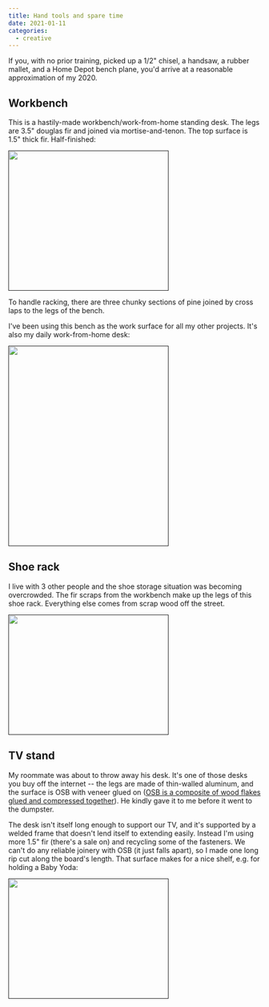 ```yaml
---
title: Hand tools and spare time
date: 2021-01-11
categories:
  - creative
---
```


If you, with no prior training, picked up a 1/2" chisel, a handsaw, a rubber mallet, and a Home Depot bench plane, you'd arrive at a reasonable approximation of my 2020.

## Workbench

This is a hastily-made workbench/work-from-home standing desk. The legs are 3.5" douglas fir and joined via mortise-and-tenon. The top surface is 1.5" thick fir. Half-finished:

[<img src="/img/wood/1.jpg" style="width:320px;height:280px;">]()

To handle racking, there are three chunky sections of pine joined by cross laps to the legs of the bench.

I've been using this bench as the work surface for all my other projects. It's also my daily work-from-home desk:

[<img src="/img/wood/3.jpg" style="width:320px;height:400px;">]()

## Shoe rack

I live with 3 other people and the shoe storage situation was becoming overcrowded. The fir scraps from the workbench make up the legs of this shoe rack. Everything else comes from scrap wood off the street.

[<img src="/img/wood/4.jpg" style="width:320px;height:240px;">]()

## TV stand

My roommate was about to throw away his desk. It's one of those desks you buy off the internet -- the legs are made of thin-walled aluminum, and the surface is OSB with veneer glued on ([OSB is a composite of wood flakes glued and compressed together](https://en.wikipedia.org/wiki/Oriented_strand_board)). He kindly gave it to me before it went to the dumpster. 

The desk isn't itself long enough to support our TV, and it's supported by a welded frame that doesn't lend itself to extending easily. Instead I'm using more 1.5" fir (there's a sale on) and recycling some of the fasteners. We can't do any reliable joinery with OSB (it just falls apart), so I made one long rip cut along the board's length. That surface makes for a nice shelf, e.g. for holding a Baby Yoda:

[<img src="/img/wood/6.jpg" style="width:320px;height:240px;">]()
